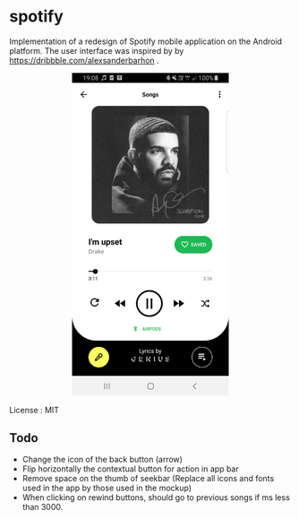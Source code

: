 # spotify

Implementation of a redesign of Spotify mobile application on the Android platform.
The user interface was inspired by by https://dribbble.com/alexsanderbarhon .

<p align="center">
  <img src="https://github.com/lemarcque/spotify/blob/master/res/screenshots/screenshot_20190708-190853_Spotify.jpg" width="280 "/>
</p>



License : MIT

## Todo
- Change the icon of the back button (arrow)
- Flip horizontally the contextual button for action in app bar
- Remove space on the thumb of seekbar
(Replace all icons and fonts used in the app by those used in the mockup)
- When clicking on rewind buttons, should go to previous songs if ms less than 3000.

